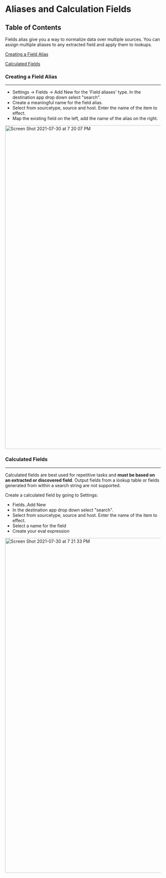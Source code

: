 # Aliases and Calculation Fields

## Table of Contents

Fields alias give you a way to normalize data over multiple sources. You can assign multiple aliases to any extracted field and apply them to lookups.

[Creating a Field Alias](#creating-a-field-alias)

[Calculated Fields](#calculated-fields)


### Creating a Field Alias
------------

- Settings -> Fields -> Add New for the 'Field aliases' type. In the destination app drop down select "search". 
- Create a meaningful name for the field alias.
- Select from sourcetype, source and host. Enter the name of the item to effect.
- Map the existing field on the left, add the name of the alias on the right.
<img width="1044" alt="Screen Shot 2021-07-30 at 7 20 07 PM" src="https://user-images.githubusercontent.com/15880042/127720463-47492652-c325-439c-803b-d813bdcd899b.png">





### Calculated Fields
------------

Calculated fields are best used for repetitive tasks and **must be based on an extracted or discovered field**. Output fields from a lookup table or fields generated from within a search string are not supported.

Create a calculated field by going to Settings:

- Fields..Add New
- In the destination app drop down select "search". 
- Select from sourcetype, source and host. Enter the name of the item to effect.
- Select a name for the field
- Create your eval expression

<img width="1080" alt="Screen Shot 2021-07-30 at 7 21 33 PM" src="https://user-images.githubusercontent.com/15880042/127720528-54264018-ee2a-46f9-83fe-4f2d9ea06016.png">

